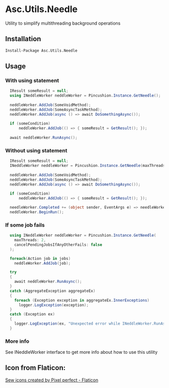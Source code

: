 # Asc.Utils.Needle
Utility to simplify multithreading background operations

## Installation
```sh
Install-Package Asc.Utils.Needle
```

## Usage
### With using statement
```C#
  IResult someResult = null;
  using INeddleWorker neddleWorker = Pincushion.Instance.GetNeedle();
  
  neddleWorker.AddJob(SomeVoidMethod);
  neddleWorker.AddJob(SomeAsyncTaskMethod);
  neddleWorker.AddJob(async () => await DoSomethingAsync());
  
  if (someCondition)
      neddleWorker.AddJob(() => { someResult = GetResult(); });
  
  await neddleWorker.RunAsync();
```

### Without using statement
```C#
  IResult someResult = null;
  INeddleWorker neddleWorker = Pincushion.Instance.GetNeedle(maxThreads: 2);
  
  neddleWorker.AddJob(SomeVoidMethod);
  neddleWorker.AddJob(SomeAsyncTaskMethod);
  neddleWorker.AddJob(async () => await DoSomethingAsync());
  
  if (someCondition)
      neddleWorker.AddJob(() => { someResult = GetResult(); });

  needleWorker.Completed += (object sender, EventArgs e) => needleWorker.Dispose();
  neddleWorker.BeginRun();
```

### If some job fails
```C#
  using INeddleWorker neddleWorker = Pincushion.Instance.GetNeedle(
    maxThreads: 2,
    cancelPendingJobsIfAnyOtherFails: false
  );

  foreach(Action job in jobs)
    neddleWorker.AddJob(job);

  try
  {
    await neddleWorker.RunAsync();
  }
  catch (AggregateException aggregateEx)
  {
    foreach (Exception exception in aggregateEx.InnerExceptions)
      logger.LogException(exception);
  }
  catch (Exception ex)
  {
    logger.LogException(ex, "Unexpected error while INeddleWorker.RunAsync");
  }
```

### More info
See INeddleWorker interface to get more info about how to use this utility

## Icon from Flaticon:
<a href="https://www.flaticon.com/free-icons/sew" title="sew icons">Sew icons created by Pixel perfect - Flaticon</a>
